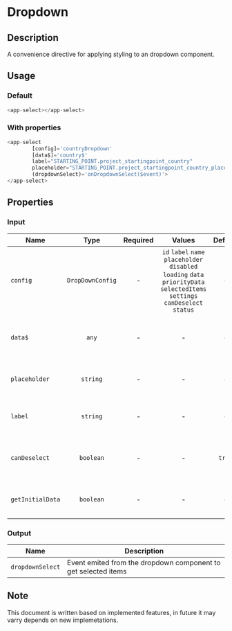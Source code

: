 # Dropdown

## Description

A convenience directive for applying styling to an dropdown component.

## Usage

### Default

```js
<app-select></app-select>
```

### With properties

```js
<app-select
        [config]='countryDropdown'
        [data$]='country$'
        label="STARTING_POINT.project_startingpoint_country"
        placeholder="STARTING_POINT.project_startingpoint_country_placeholder"
        (dropdownSelect)='onDropdownSelect($event)'>
</app-select>
```

## Properties

### Input

| Name             |       Type       | Required |                                                             Values                                                             | Default | Description                                          |
| ---------------- | :--------------: | :------: | :----------------------------------------------------------------------------------------------------------------------------: | :-----: | ---------------------------------------------------- |
| `config`         | `DropDownConfig` |    -     | `id` `label` `name` `placeholder` `disabled` `loading` `data` `priorityData` `selectedItems` `settings` `canDeselect` `status` |    -    | To set configuration for dropdown component          |
| `data$`          |      `any`       |    -     |                                                               -                                                                |    -    | An observable for dropdown component                 |
| `placeholder`    |     `string`     |    -     |                                                               -                                                                |    -    | To set placeholder of dropdown component             |
| `label`          |     `string`     |    -     |                                                               -                                                                |    -    | To set the label for dropdown component              |
| `canDeselect`    |    `boolean`     |    -     |                                                               -                                                                | `true`  | To enable de-selection option for dropdown component |
| `getInitialData` |    `boolean`     |    -     |                                                               -                                                                |    -    | To enable the property to get initial data           |

### Output

| Name             | Description                                                    |
| ---------------- | -------------------------------------------------------------- |
| `dropdownSelect` | Event emited from the dropdown component to get selected items |

## Note

This document is written based on implemented features, in future it may varry depends on new implemetations.
